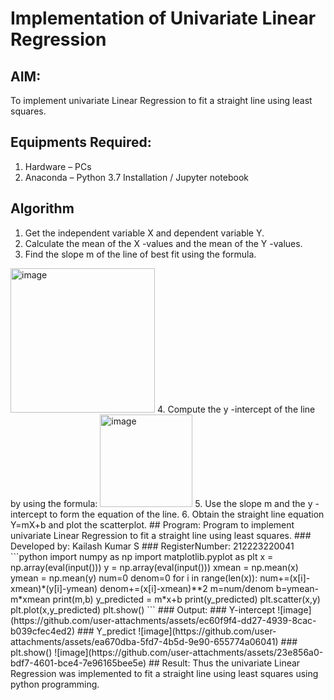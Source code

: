 # Implementation of Univariate Linear Regression
## AIM:
To implement univariate Linear Regression to fit a straight line using least squares.
## Equipments Required:
1. Hardware – PCs
2. Anaconda – Python 3.7 Installation / Jupyter notebook
## Algorithm
1. Get the independent variable X and dependent variable Y.
2. Calculate the mean of the X -values and the mean of the Y -values.
3. Find the slope m of the line of best fit using the formula. 
<img width="231" alt="image" src="https://user-images.githubusercontent.com/93026020/192078527-b3b5ee3e-992f-46c4-865b-3b7ce4ac54ad.png">
4. Compute the y -intercept of the line by using the formula:
<img width="148" alt="image" src="https://user-images.githubusercontent.com/93026020/192078545-79d70b90-7e9d-4b85-9f8b-9d7548a4c5a4.png">
5. Use the slope m and the y -intercept to form the equation of the line.
6. Obtain the straight line equation Y=mX+b and plot the scatterplot.
## Program:
Program to implement univariate Linear Regression to fit a straight line using least squares.
### Developed by: Kailash Kumar S
### RegisterNumber: 212223220041
```python
import numpy as np
import matplotlib.pyplot as plt
x = np.array(eval(input()))
y = np.array(eval(input()))
xmean = np.mean(x)
ymean = np.mean(y)
num=0
denom=0
for i in range(len(x)):
  num+=(x[i]-xmean)*(y[i]-ymean)
  denom+=(x[i]-xmean)**2
m=num/denom
b=ymean-m*xmean
print(m,b)
y_predicted = m*x+b
print(y_predicted)
plt.scatter(x,y)
plt.plot(x,y_predicted)
plt.show()
```
### Output:
### Y-intercept
![image](https://github.com/user-attachments/assets/ec60f9f4-dd27-4939-8cac-b039cfec4ed2)
### Y_predict
![image](https://github.com/user-attachments/assets/ea670dba-5fd7-4b5d-9e90-655774a06041)
### plt.show()
![image](https://github.com/user-attachments/assets/23e856a0-bdf7-4601-bce4-7e96165bee5e)
## Result:
Thus the univariate Linear Regression was implemented to fit a straight line using least squares using python programming.
